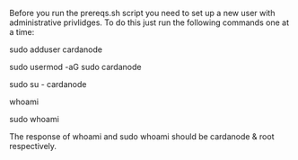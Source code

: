 Before you run the prereqs.sh script you need to set up a new user with administrative privlidges.
To do this just run the following commands one at a time:

sudo adduser cardanode

sudo usermod -aG sudo cardanode

sudo su - cardanode

whoami

sudo whoami


The response of whoami and sudo whoami should be cardanode & root respectively.
